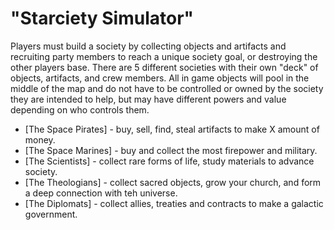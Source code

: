 # "Starciety Simulator"
Players must build a society by collecting objects and artifacts and recruiting party members to reach a unique society goal, or destroying the other players base. There are 5 different societies with their own "deck" of objects, artifacts, and crew members. All in game objects will pool in the middle of the map and do not have to be controlled or owned by the society they are intended to help, but may have different powers and value depending on who controls them.
- [The Space Pirates] - buy, sell, find, steal artifacts to make X amount of money.
- [The Space Marines] - buy and collect the most firepower and military.
- [The Scientists] - collect rare forms of life, study materials to advance society.
- [The Theologians] - collect sacred objects, grow your church, and form a deep connection with teh universe.
- [The Diplomats] - collect allies, treaties and contracts to make a galactic government.
